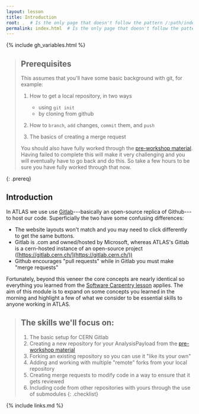 ```yaml
---
layout: lesson
title: Introduction
root: .  # Is the only page that doesn't follow the pattern /:path/index.html
permalink: index.html  # Is the only page that doesn't follow the pattern /:path/index.html
---
```


{% include gh_variables.html %}

> ## Prerequisites
>
> This assumes that you'll have some basic background with git, for example:
>
> 1. How to get a local repository, in two ways
>     * using `git init`
>     * by cloning from github
>
> 2. How to `branch`, `add` changes, `commit` them, and `push`
> 3. The basics of creating a merge request
>
> You should also have fully worked through the [pre-workshop material](https://adjackp.github.io/pre-workshopMaterial/). Having
> failed to complete this will make it very challenging and you will eventually have to go back and do this.  So take a few hours to
> be sure you have fully worked through that now.
>
{: .prereq}

Introduction
------------

In ATLAS we use use [Gitlab](https://about.gitlab.com/)---basically an open-source replica of Github---to host our code.
Superficially the two have some confusing differences:

- The website layouts won't match and you may need to click differently to get the same buttons.
- Gitlab is .com and owned/hosted by Microsoft, whereas ATLAS's Gitlab is a cern-hosted instance of an open-source project ([https://gitlab.cern.ch/](https://gitlab.cern.ch/))
- Github encourages "pull requests" while in Gitlab you must make "merge requests"

Fortunately, beyond this veneer the core concepts are nearly identical so everything you learned from the [Software Carpentry lesson](http://swcarpentry.github.io/git-novice/) applies.
The aim of this module is to expand on some concepts you learned in the morning and highlight a few of what we consider to
be essential skills to anyone working in ATLAS.

> ## The skills we'll focus on:
>
> 1.  The basic setup for CERN Gitlab
> 2.  Creating a new repository for your AnalysisPayload from the [pre-workshop material](https://adjackp.github.io/pre-workshopMaterial/)
> 3.  Forking an existing repository so you can use it "like its your own"
> 4.  Adding and working with multiple "remote" forks from your local repository
> 5.  Creating merge requests to modify code in a way to ensure that it gets reviewed
> 6.  Including code from other repositories with yours through the use of submodules
{: .checklist}

{% include links.md %}
